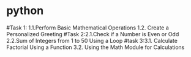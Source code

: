 # python
#Task 1: 1.1.Perform Basic Mathematical Operations
         1.2. Create a Personalized Greeting
#Task 2:2.1.Check if a Number is Even or Odd
        2.2.Sum of Integers from 1 to 50 Using a Loop
#task 3:3.1. Calculate Factorial Using a Function 
        3.2. Using the Math Module for Calculations


